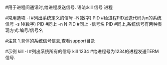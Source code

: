 #用于进程间通讯时,给进程发送信号.
语法:kill 信号 进程

#常用选项
-l			#列出系统定义的信号
-N(数字) PID		#给进程PID发送代码为n的系统信号
-s N(数字) PID		#同上
-n N PID		#同上
-信号名 PID		#同上,系统信号有两种表现方式:编号/信号名

#注意
1.具体的系统信号信息,查看support目录

#示例
kill -l			#列出系统所有的信号
kill 1234		#给进程号为1234的进程发送TERM信号.
